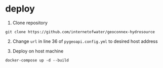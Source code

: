 # deploy

1. Clone repository
```
git clone https://github.com/internetofwater/geoconnex-hydrosource
```

2. Change `url` in line 36 of `pygeoapi.config.yml` to desired host address

3. Deploy on host machine

```
docker-compose up -d --build
```
